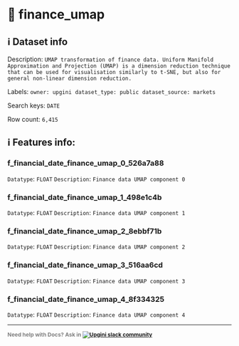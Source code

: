 # 📖 finance_umap 
## ℹ️ Dataset info 
Description: `UMAP transformation of finance data. Uniform Manifold Approximation and Projection (UMAP) is a dimension reduction technique that can be used for visualisation similarly to t-SNE, but also for general non-linear dimension reduction. ` 

Labels: ` owner: upgini ` &nbsp;` dataset_type: public ` &nbsp;` dataset_source: markets ` &nbsp;

Search keys: 
` DATE ` &nbsp;

Row count: `6,415` 

## ℹ️ Features info:

### f_financial_date_finance_umap_0_526a7a88
`Datatype`: `FLOAT`
`Description`: `Finance data UMAP component 0`

### f_financial_date_finance_umap_1_498e1c4b
`Datatype`: `FLOAT`
`Description`: `Finance data UMAP component 1`

### f_financial_date_finance_umap_2_8ebbf71b
`Datatype`: `FLOAT`
`Description`: `Finance data UMAP component 2`

### f_financial_date_finance_umap_3_516aa6cd
`Datatype`: `FLOAT`
`Description`: `Finance data UMAP component 3`

### f_financial_date_finance_umap_4_8f334325
`Datatype`: `FLOAT`
`Description`: `Finance data UMAP component 4`



---

<span style="color:grey;font-weight:700;font-size:12px">
    Need help with Docs? Ask in
    <a href="https://4mlg.short.gy/join-upgini-community">
        <img alt="Upgini slack community" src="https://img.shields.io/badge/slack-@upgini-orange.svg?logo=slack">
    </a>
</span>